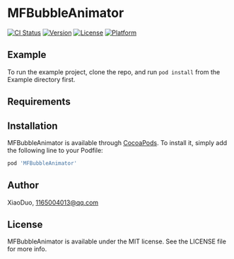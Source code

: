 # MFBubbleAnimator

[![CI Status](https://img.shields.io/travis/XiaoDuo/MFBubbleAnimator.svg?style=flat)](https://travis-ci.org/XiaoDuo/MFBubbleAnimator)
[![Version](https://img.shields.io/cocoapods/v/MFBubbleAnimator.svg?style=flat)](https://cocoapods.org/pods/MFBubbleAnimator)
[![License](https://img.shields.io/cocoapods/l/MFBubbleAnimator.svg?style=flat)](https://cocoapods.org/pods/MFBubbleAnimator)
[![Platform](https://img.shields.io/cocoapods/p/MFBubbleAnimator.svg?style=flat)](https://cocoapods.org/pods/MFBubbleAnimator)

## Example

To run the example project, clone the repo, and run `pod install` from the Example directory first.

## Requirements

## Installation

MFBubbleAnimator is available through [CocoaPods](https://cocoapods.org). To install
it, simply add the following line to your Podfile:

```ruby
pod 'MFBubbleAnimator'
```

## Author

XiaoDuo, 1165004013@qq.com

## License

MFBubbleAnimator is available under the MIT license. See the LICENSE file for more info.

